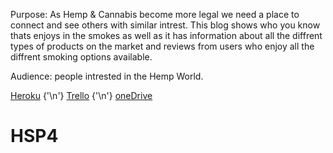 Purpose: As Hemp & Cannabis become more legal we need a place to connect and see others with similar intrest. This blog shows who you know thats enjoys in the smokes as well as it has information about all the diffrent types of products on the market and reviews from users who enjoy all the diffrent smoking options available. 

Audience: people intrested in the Hemp World. 

[Heroku]()
 {'\n'}
[Trello](https://trello.com/b/XwyRAQDC/cannacabniet)
 {'\n'}
[oneDrive]()

# HSP4
